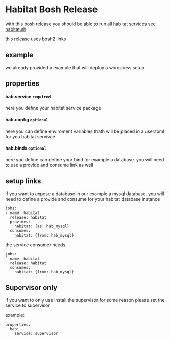 # Habitat Bosh Release
with this bosh release you should be able to run all habitat services
see [habitat.sh](https://habitat.sh)

this release uses bosh2 links

## example
we already provided a example that will deploy a wordpress setup

## properties

#### hab.service `required`
here you define your habitat service package

#### hab.config `optional`
here you can define enviroment variables thath will be placed in a user.toml for you habitat servivce

#### hab.binds `optional`
here you define can define your bind for example a database.
you will need to use a provide and consume link as well

## setup links

if you want to expose a database in our example a mysql database.
you will need to define a provide and consume for your habitat database instance

```
jobs:
- name: habitat
  release: habitat
  provides:
    habitat: {as: hab_mysql}
  consumes:
    habitat: {from: hab_mysql}
```

the service consumer needs
```
jobs:
- name: habitat
  release: habitat
  consumes:
    habitat: {from: hab_mysql}
```    

## Supervisor only
if you want to only use install the supervisor for some reason
please set the service to supervisor

example:
```
properties:
  hab:
    service: supervisor
```    
